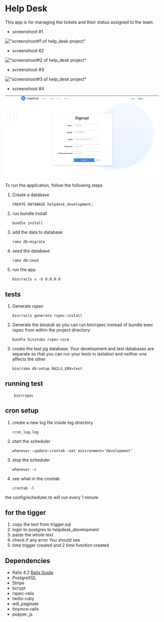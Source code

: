 # Help Desk

This app is for managing the tickets and their status assigned to the team.

- screenshoot #1

!["screenshoot#1 of help_desk project"](https://github.com/RomanMedvedev91/help_desk/blob/master/app/assets/images/screenshoots/screen1.gif?raw=true)

- screenshoot #2

!["screenshoot#2 of help_desk project"](https://github.com/RomanMedvedev91/help_desk/blob/master/app/assets/images/screenshoots/screen2.gif?raw=true)

- screenshoot #3

!["screenshoot#3 of help_desk project"](https://github.com/RomanMedvedev91/help_desk/blob/master/app/assets/images/screenshoots/screen3.gif?raw=true)

- screenshoot #4

!["screenshoot#4 of scheduler project"](https://github.com/RomanMedvedev91/help_desk/blob/master/app/assets/images/screenshoots/Screenshot4.png?raw=true)

To run the application, follow the following steps

1.  Create a database

        CREATE DATABASE helpdesk_development;

2.  run bundle install

        bundle install

3.  add the data to database

        rake db:migrate

4.  seed the database

        rake db:seed

5.  run the app

        bin/rails s -b 0.0.0.0

## tests

1.  Generate rspec

        bin/rails generate rspec:install

2.  Generate the binstub so you can run bin/rspec instead of bundle exec rspec from within the project directory:

        bundle binstubs rspec-core

3.  create the test pg database. Your development and test databases are separate so that you can run your tests in isolation and neither one affects the other

        bin/rake db:setup RAILS_ENV=test

## running test

        bin/rspec

## cron setup

1.  create a new log file inside log directory

        cron_log.log

2.  start the scheduler

        whenever –update-crontab –set environment=’development’

3.  stop the scheduler

        whenever -c

4.  see what in the crontab

        crontab -l

the config/scheduler.rb will run every 1 minute

## for the tigger

1. copy the text from trigger.sql
2. login to postgres to helpdesk_development
3. paste the whole text
4. check if any error You should see
5. time trigger created and 2 time function created

## Dependencies

- Rails 4.2 [Rails Guide](http://guides.rubyonrails.org/v4.2/)
- PostgreSQL
- Stripe
- bcrypt
- rspec-rails
- twilio-ruby
- will_paginate
- tinymce-rails
- popper_js
